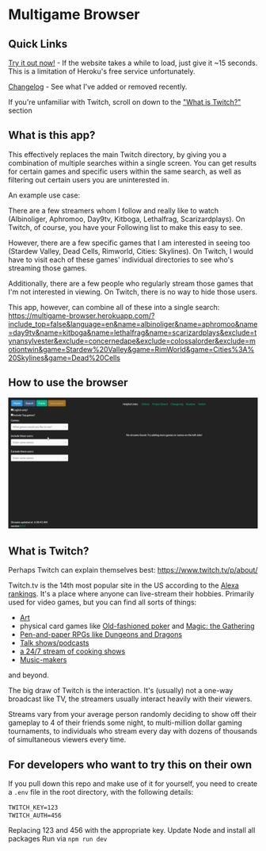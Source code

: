 # Multigame Browser

## Quick Links

[Try it out now!](https://multigame-browser.herokuapp.com/) - If the website takes a while to load, just give it ~15 seconds. This is a limitation of Heroku's free service unfortunately.

[Changelog](https://github.com/ksnovak/Multigame_Browser/blob/master/CHANGELOG.md) - See what I've added or removed recently.

If you're unfamiliar with Twitch, scroll on down to the ["What is Twitch?"](#what-is-twitch) section

## What is this app?

This effectively replaces the main Twitch directory, by giving you a combination of multiple searches within a single screen. You can get results for certain games and specific users within the same search, as well as filtering out certain users you are uninterested in.

An example use case:

There are a few streamers whom I follow and really like to watch (Albinoliger, Aphromoo, Day9tv, Kitboga, Lethalfrag, Scarizardplays). On Twitch, of course, you have your Following list to make this easy to see.

However, there are a few specific games that I am interested in seeing too (Stardew Valley, Dead Cells, Rimworld, Cities: Skylines). On Twitch, I would have to visit each of these games' individual directories to see who's streaming those games.

Additionally, there are a few people who regularly stream those games that I'm not interested in viewing. On Twitch, there is no way to hide those users.

This app, however, can combine all of these into a single search: https://multigame-browser.herokuapp.com/?include_top=false&language=en&name=albinoliger&name=aphromoo&name=day9tv&name=kitboga&name=lethalfrag&name=scarizardplays&exclude=tynansylvester&exclude=concernedape&exclude=colossalorder&exclude=motiontwin&game=Stardew%20Valley&game=RimWorld&game=Cities%3A%20Skylines&game=Dead%20Cells

## How to use the browser

![Searching and refining with the directory](./github_images/usage_gif.gif)

## What is Twitch?

Perhaps Twitch can explain themselves best: https://www.twitch.tv/p/about/

Twitch.tv is the 14th most popular site in the US according to the [Alexa rankings](https://www.alexa.com/topsites/countries/US). It's a place where anyone can live-stream their hobbies. Primarily used for video games, but you can find all sorts of things:

- [Art](https://www.twitch.tv/directory/game/Art)
- physical card games like [Old-fashioned poker](https://www.twitch.tv/directory/game/Poker) and [Magic: the Gathering](https://www.twitch.tv/directory/game/Magic%3A%20The%20Gathering)
- [Pen-and-paper RPGs like Dungeons and Dragons](https://www.twitch.tv/directory/game/Dungeons%20%26%20Dragons)
- [Talk shows/podcasts](https://www.twitch.tv/directory/game/Talk%20Shows)
- [a 24/7 stream of cooking shows](https://www.twitch.tv/food)
- [Music-makers](https://www.twitch.tv/directory/game/Music%20%26%20Performing%20Arts)

and beyond.

The big draw of Twitch is the interaction. It's (usually) not a one-way broadcast like TV, the streamers usually interact heavily with their viewers.

Streams vary from your average person randomly deciding to show off their gameplay to 4 of their friends some night, to multi-million dollar gaming tournaments, to individuals who stream every day with dozens of thousands of simultaneous viewers every time.

## For developers who want to try this on their own

If you pull down this repo and make use of it for yourself, you need to create a `.env` file in the root directory, with the following details:

    TWITCH_KEY=123
    TWITCH_AUTH=456

Replacing 123 and 456 with the appropriate key.
Update Node and install all packages
Run via `npm run dev`
